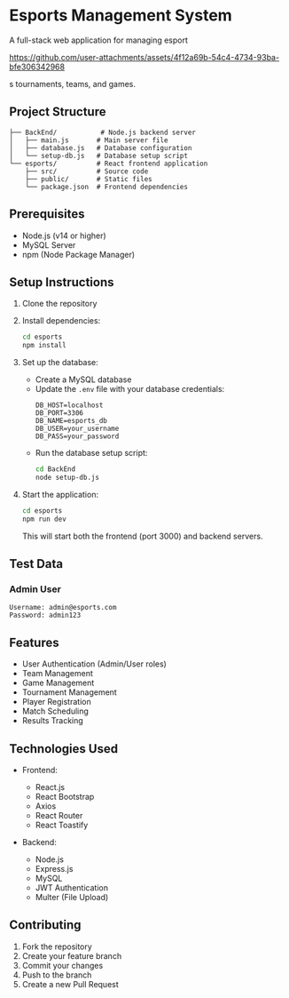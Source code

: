 # Esports Management System

A full-stack web application for managing esport

https://github.com/user-attachments/assets/4f12a69b-54c4-4734-93ba-bfe306342968

s tournaments, teams, and games.


## Project Structure
```
├── BackEnd/           # Node.js backend server
│   ├── main.js       # Main server file
│   ├── database.js   # Database configuration
│   └── setup-db.js   # Database setup script
└── esports/          # React frontend application
    ├── src/          # Source code
    ├── public/       # Static files
    └── package.json  # Frontend dependencies
```

## Prerequisites
- Node.js (v14 or higher)
- MySQL Server
- npm (Node Package Manager)

## Setup Instructions

1. Clone the repository
2. Install dependencies:
   ```bash
   cd esports
   npm install
   ```

3. Set up the database:
   - Create a MySQL database
   - Update the `.env` file with your database credentials:
     ```
     DB_HOST=localhost
     DB_PORT=3306
     DB_NAME=esports_db
     DB_USER=your_username
     DB_PASS=your_password
     ```
   - Run the database setup script:
     ```bash
     cd BackEnd
     node setup-db.js
     ```

4. Start the application:
   ```bash
   cd esports
   npm run dev
   ```
   This will start both the frontend (port 3000) and backend servers.

## Test Data

### Admin User
```
Username: admin@esports.com
Password: admin123
```


## Features
- User Authentication (Admin/User roles)
- Team Management
- Game Management
- Tournament Management
- Player Registration
- Match Scheduling
- Results Tracking

## Technologies Used
- Frontend:
  - React.js
  - React Bootstrap
  - Axios
  - React Router
  - React Toastify

- Backend:
  - Node.js
  - Express.js
  - MySQL
  - JWT Authentication
  - Multer (File Upload)

## Contributing
1. Fork the repository
2. Create your feature branch
3. Commit your changes
4. Push to the branch
5. Create a new Pull Request
